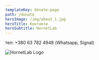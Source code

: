 ```yaml
---
templateKey: donate-page
path: /donate
heroImage: /img/about_1.jpg
heroTitle: Контакти
heroSubtitle: HornetLab
---
```

тел: +380 63 782 4948 (Whatsapp, Signal) 


![HornetLab Logo](/img/hornetlub_logo_v1.jpg)